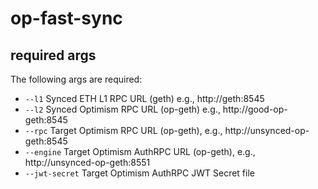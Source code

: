 # op-fast-sync

## required args

The following args are required:

* `--l1` Synced ETH L1 RPC URL (geth) e.g., http://geth:8545
* `--l2` Synced Optimism RPC URL (op-geth) e.g., http://good-op-geth:8545
* `--rpc` Target Optimism RPC URL (op-geth), e.g., http://unsynced-op-geth:8545
* `--engine` Target Optimism AuthRPC URL (op-geth), e.g., http://unsynced-op-geth:8551
* `--jwt-secret` Target Optimism AuthRPC JWT Secret file
